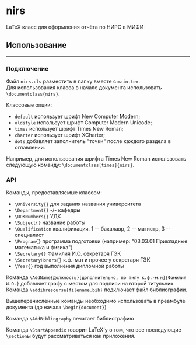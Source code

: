 # nirs
LaTeX класс для оформления отчёта по НИРС в МИФИ

## Использование
---

### Подключение
Файл `nirs.cls` разместить в папку вместе с `main.tex`.  
Для использования класса в начале документа использовать `\documentclass{nirs}`.  

Классовые опции:
- `default` использует шрифт New Computer Modern;
- `oldstyle` использует шрифт Computer Modern Unicode;
- `times` использует шрифт Times New Roman;
- `charter` использует шрифт XCharter;
- `dots` добавляет заполнитель "точки" после каждого раздела в оглавлении.

Например, для использования шрифта Times New Roman использовать следующую команду: `\documentclass[times]{nirs}`.

### API
Команды, предоставляемые классом:
- `\University{}` для задания названия университета
- `\Department{}` -/- кафедры
- `\UDKNumbers{}` УДК
- `\Subject{}` название работы
- `\Qualification` квалификация. 1 -- бакалавр, 2 -- магистр, 3 -- специалист
- `\Program{}` программа подготовки (например: "03.03.01 Прикладные математика и физика")
- `\Secretary{}` Фамилия И.О. секретаря ГЭК
- `\SecretaryHonors{}` к.ф.-м.н и прочее у секретаря ГЭК
- `\Year{}` год выполнения дипломной работы

Команда `\AddName{Должность}[дополнительно, по типу к.ф.-м.н]{Фамилия И.О.}` добавляет графу с местом для подписи на второй титульник
Команда `\addibresourse{filename.bib}` подключает файл библиографии.

Вышеперечисленные команды необходимо использовать в преамбуле документа (до начала `\begin{document}`)

Команда `\AddBibliography` печатает библиографию

Команда `\StartAppendix` говорит LaTeX'у о том, что все последующие `\section`ы будут рассматриваться как приложения.
